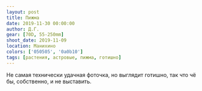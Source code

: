 ```yaml
---
layout: post
title: Пижма
date: 2019-11-30 00:00:00
author: Д.Г.
gear: [70D, 55-250mm]
shoot_date: 2019-11-09
location: Манихино
colors: ['050505', '0a0b10']
tags: [растения, астровые, пижма, готишно]
---
```

Не самая технически удачная фоточка, но выглядит готишно, так что чё бы, собственно, и не выставить.

